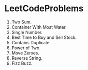 # LeetCodeProblems

1.    Two Sum.
11.   Container With Most Water.
136. 	Single Number.
121. 	Best Time to Buy and Sell Stock.
217. 	Contains Duplicate.
231. 	Power of Two.
283. 	Move Zeroes.
344. 	Reverse String.
412. 	Fizz Buzz.
